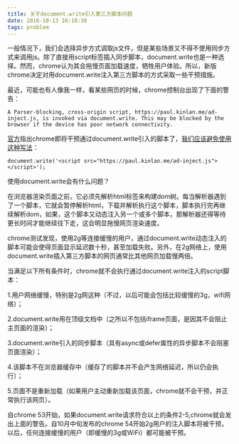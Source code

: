 ```yaml
---
title: 关于document.write引入第三方脚本问题
date: 2016-10-13 16:10:38
tags: problem
---
```


一般情况下，我们会选择异步方式调取js文件，但是某些场景又不得不使用同步方式来调用js。除了直接用script标签插入同步脚本，document.write也是一种选择。然而，chrome认为其会拖慢页面加载速度，牺牲用户体验。所以，新版chrome决定对用document.write注入第三方脚本的方式采取一些干预措施。

最近，可能也有人像我一样，看某些网页的时候，chrome控制台出现了下面的警告：

<!-- more -->

``` 
A Parser-blocking, cross-origin script, https://paul.kinlan.me/ad-inject.js, is invoked via document.write. This may be blocked by the browser if the device has poor network connectivity.
```
 
[官方](https://developers.google.com/web/updates/2016/08/removing-document-write)指出chrome即将干预通过document.write引入的脚本了，[我们应该避免使用这种写法](http://blog.dareboost.com/en/2016/09/avoid-using-document-write-scripts-injection/)：

``` 
document.write('<script src="https://paul.kinlan.me/ad-inject.js"></script>');
```

使用document.write会有什么问题？


在浏览器渲染页面之前，它必须先解析html标签来构建dom树。每当解析器遇到了一个脚本，它就会暂停解析html，下载并解析执行这个脚本，脚本执行完再继续解析dom，如果，这个脚本又动态注入另一个或多个脚本，那解析器还得等待更长时间才能继续往下走，这会明显拖慢网页渲染速度。

chrome测试发现，使用2g等连接缓慢的用户，通过document.write动态注入的脚本可能会使得页面显示延迟数十秒，甚至加载失败。另外，在2g网络上，使用document.write插入第三方脚本的网页通常比其他网页加载慢两倍。

当满足以下所有条件时，chrome就不会执行通过document.write注入的script脚本：

1.用户网络缓慢，特别是2g网这种（不过，以后可能会包括比较缓慢的3g，wifi网络）；

2.document.write用在顶级文档中（之所以不包括iframe页面，是因其不会阻止主页面的渲染）；

3.document.write引入的同步脚本（具有async或defer属性的异步脚本不会阻塞页面渲染）；

4.该脚本不在浏览器缓存中（缓存了的脚本并不会产生网络延迟，所以仍会执行）；

5.页面不是重新加载（如果用户主动重新加载该页面，chrome就不会干预，并正常执行该网页）。

自chrome 53开始，如果document.write请求符合以上的条件2-5,chrome就会发出上面的警告。自10月中旬发布的chrome 54开始2g用户的注入脚本将被干预，以后，任何连接缓慢的用户（即缓慢的3g或WiFi）都可能被干预。
